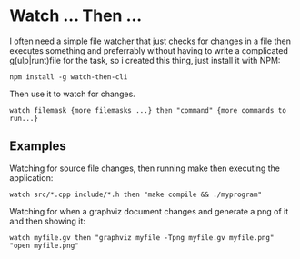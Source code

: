 # Watch ... Then ...

I often need a simple file watcher that just checks for changes in a file then executes something and preferrably without having to write a complicated g(ulp|runt)file for the task, so i created this thing, just install it with NPM:

```
npm install -g watch-then-cli
```

Then use it to watch for changes.

```
watch filemask {more filemasks ...} then "command" {more commands to run...}
```




## Examples

Watching for source file changes, then running make then executing the application:

```
watch src/*.cpp include/*.h then "make compile && ./myprogram"
```

Watching for when a graphviz document changes and generate a png of it and then showing it:

```
watch myfile.gv then "graphviz myfile -Tpng myfile.gv myfile.png" "open myfile.png"
```

